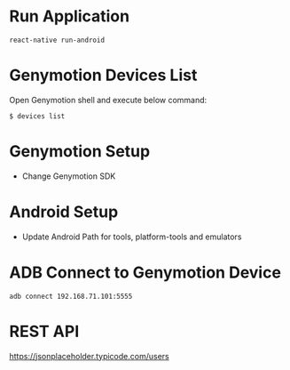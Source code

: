 # Run Application

```
react-native run-android
```

# Genymotion Devices List

Open Genymotion shell and execute below command:

```
$ devices list
```

# Genymotion Setup

- Change Genymotion SDK

# Android Setup

- Update Android Path for tools, platform-tools and emulators

# ADB Connect to Genymotion Device

```
adb connect 192.168.71.101:5555
```

# REST API

https://jsonplaceholder.typicode.com/users
